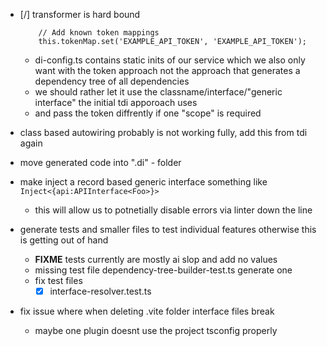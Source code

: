 - [/] transformer is hard bound

  ```tỳpescript
      // Add known token mappings
      this.tokenMap.set('EXAMPLE_API_TOKEN', 'EXAMPLE_API_TOKEN');

  ```

  - di-config.ts contains static inits of our service which we also only want with the token approach not the approach that generates a dependency tree of all dependencies
  - we should rather let it use the classname/interface/"generic interface" the initial tdi apporoach uses
  - and pass the token diffrently if one "scope" is required

- class based autowiring probably is not working fully, add this from tdi again
- move generated code into ".di" - folder
- make inject a record based generic interface something like `Inject<{api:APIInterface<Foo>}>`
  - this will allow us to potnetially disable errors via linter down the line
- generate tests and smaller files to test individual features otherwise this is getting out of hand
  - **FIXME** tests currently are mostly ai slop and add no values
  - missing test file dependency-tree-builder-test.ts generate one
  - fix test files
    - [x] interface-resolver.test.ts
- fix issue where when deleting .vite folder interface files break
  - maybe one plugin doesnt use the project tsconfig properly
